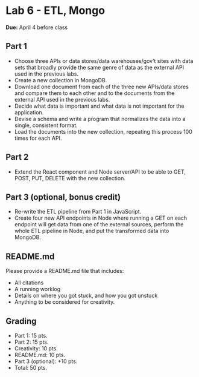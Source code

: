 # Lab 6 - ETL, Mongo

**Due:** April 4 before class

## Part 1
- Choose three APIs or data stores/data warehouses/gov’t sites with data sets that broadly provide the same genre of data as the external API used in the previous labs.
- Create a new collection in MongoDB.
- Download one document from each of the three new APIs/data stores and compare them to each other and to the documents from the external API used in the previous labs.
- Decide what data is important and what data is not important for the application.
- Devise a schema and write a program that normalizes the data into a single, consistent format.
- Load the documents into the new collection, repeating this process 100 times for each API.

## Part 2
- Extend the React component and Node server/API to be able to GET, POST, PUT, DELETE with the new collection.

## Part 3 (optional, bonus credit)
- Re-write the ETL pipeline from Part 1 in JavaScript.
- Create four new API endpoints in Node where running a GET on each endpoint will get data from one of the external sources, perform the whole ETL pipeline in Node, and put the transformed data into MongoDB.

## README.md
Please provide a README.md file that includes:
- All citations
- A running worklog
- Details on where you got stuck, and how you got unstuck
- Anything to be considered for creativity.

## Grading
- Part 1: 15 pts.
- Part 2: 15 pts.
- Creativity: 10 pts.
- README.md: 10 pts.
- Part 3 (optional): +10 pts.
- Total: 50 pts.
